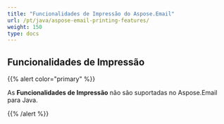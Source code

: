 ```yaml
---
title: "Funcionalidades de Impressão do Aspose.Email"
url: /pt/java/aspose-email-printing-features/
weight: 150
type: docs
---
```


## **Funcionalidades de Impressão**

{{% alert color="primary" %}}

As **Funcionalidades de Impressão** não são suportadas no Aspose.Email para Java.

{{% /alert %}}